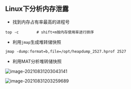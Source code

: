 ## Linux下分析内存泄露

* 找到内存占有率最高的进程号

```
top -c        # shift+m按内存使用率进行排序
```

* 利用`jmap`生成堆转储快照

```
jmap -dump:format=b,file=/opt/heapdump_2527.hprof 2527
```

* 利用MAT分析堆转储快照

![image-20210831203043141](https://cdn.jsdelivr.net/gh/ClareTung/ImageHostingService/img/image-20210831203043141.png)

![image-20210831203259689](https://cdn.jsdelivr.net/gh/ClareTung/ImageHostingService/img/image-20210831203259689.png)